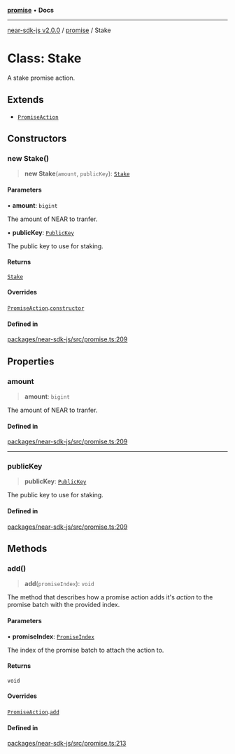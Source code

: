 [**promise**](../README.md) • **Docs**

***

[near-sdk-js v2.0.0](../../packages.md) / [promise](../README.md) / Stake

# Class: Stake

A stake promise action.

## Extends

- [`PromiseAction`](PromiseAction.md)

## Constructors

### new Stake()

> **new Stake**(`amount`, `publicKey`): [`Stake`](Stake.md)

#### Parameters

• **amount**: `bigint`

The amount of NEAR to tranfer.

• **publicKey**: [`PublicKey`](../../types/public_key/classes/PublicKey.md)

The public key to use for staking.

#### Returns

[`Stake`](Stake.md)

#### Overrides

[`PromiseAction`](PromiseAction.md).[`constructor`](PromiseAction.md#constructors)

#### Defined in

[packages/near-sdk-js/src/promise.ts:209](https://github.com/dim-daskalov/near-sdk-js/blob/55c8ffce45a02e867988513feedc0b7da3bce940/packages/near-sdk-js/src/promise.ts#L209)

## Properties

### amount

> **amount**: `bigint`

The amount of NEAR to tranfer.

#### Defined in

[packages/near-sdk-js/src/promise.ts:209](https://github.com/dim-daskalov/near-sdk-js/blob/55c8ffce45a02e867988513feedc0b7da3bce940/packages/near-sdk-js/src/promise.ts#L209)

***

### publicKey

> **publicKey**: [`PublicKey`](../../types/public_key/classes/PublicKey.md)

The public key to use for staking.

#### Defined in

[packages/near-sdk-js/src/promise.ts:209](https://github.com/dim-daskalov/near-sdk-js/blob/55c8ffce45a02e867988513feedc0b7da3bce940/packages/near-sdk-js/src/promise.ts#L209)

## Methods

### add()

> **add**(`promiseIndex`): `void`

The method that describes how a promise action adds it's _action_ to the promise batch with the provided index.

#### Parameters

• **promiseIndex**: [`PromiseIndex`](../../utils/type-aliases/PromiseIndex.md)

The index of the promise batch to attach the action to.

#### Returns

`void`

#### Overrides

[`PromiseAction`](PromiseAction.md).[`add`](PromiseAction.md#add)

#### Defined in

[packages/near-sdk-js/src/promise.ts:213](https://github.com/dim-daskalov/near-sdk-js/blob/55c8ffce45a02e867988513feedc0b7da3bce940/packages/near-sdk-js/src/promise.ts#L213)
